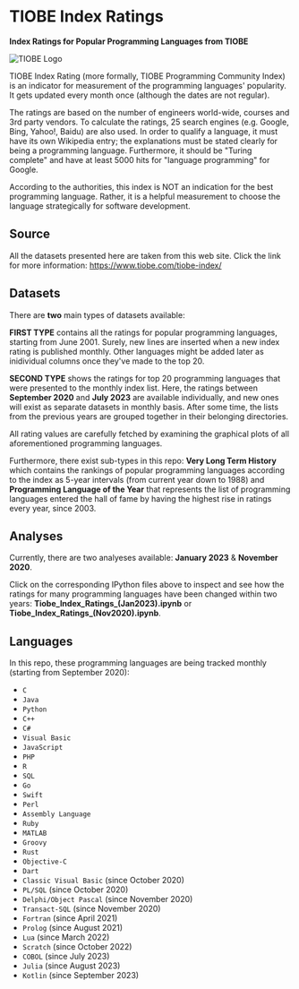 # TIOBE Index Ratings

**Index Ratings for Popular Programming Languages from TIOBE**

![TIOBE Logo](https://i.ibb.co/J2JCXXF/tiobe-logo.png)

TIOBE Index Rating (more formally, TIOBE Programming Community Index) is an indicator for measurement of the programming languages' popularity. It gets updated every month once (although the dates are not regular). 

The ratings are based on the number of engineers world-wide, courses and 3rd party vendors. To calculate the ratings, 25 search engines (e.g. Google, Bing, Yahoo!, Baidu) are also used. In order to qualify a language, it must have its own Wikipedia entry; the explanations must be stated clearly for being a programming language. Furthermore, it should be "Turing complete" and have at least 5000 hits for "language programming" for Google.
  
According to the authorities, this index is NOT an indication for the best programming language. Rather, it is a helpful measurement to choose the language strategically for software development.

## Source

All the datasets presented here are taken from this web site. Click the link for more information: https://www.tiobe.com/tiobe-index/

## Datasets

There are **two** main types of datasets available: 

**FIRST TYPE** contains all the ratings for popular programming languages, starting from June 2001. Surely, new lines are inserted when a new index rating is published monthly. Other languages might be added later as inidividual columns once they've made to the top 20.

**SECOND TYPE** shows the ratings for top 20 programming languages that were presented to the monthly index list. Here, the ratings between **September 2020** and **July 2023** are available individually, and new ones will exist as separate datasets in monthly basis. After some time, the lists from the previous years are grouped together in their belonging directories. 

All rating values are carefully fetched by examining the graphical plots of all aforementioned programming languages.

Furthermore, there exist sub-types in this repo: **Very Long Term History** which contains the rankings of popular programming languages according to the index as 5-year intervals (from current year down to 1988) and **Programming Language of the Year** that represents the list of programming languages entered the hall of fame by having the highest rise in ratings every year, since 2003.

## Analyses

Currently, there are two analyeses available: **January 2023** & **November 2020**. 

Click on the corresponding IPython files above to inspect and see how the ratings for many programming languages have been changed within two years: **Tiobe_Index_Ratings_(Jan2023).ipynb** or **Tiobe_Index_Ratings_(Nov2020).ipynb**.

## Languages
  
In this repo, these programming languages are being tracked monthly (starting from September 2020):
  
* `C`
* `Java`
* `Python`
* `C++`
* `C#`
* `Visual Basic`
* `JavaScript`
* `PHP`
* `R`
* `SQL`
* `Go`
* `Swift`
* `Perl`
* `Assembly Language`
* `Ruby`
* `MATLAB`
* `Groovy`
* `Rust`
* `Objective-C`
* `Dart`
* `Classic Visual Basic` (since October 2020)
* `PL/SQL` (since October 2020)
* `Delphi/Object Pascal` (since November 2020)
* `Transact-SQL` (since November 2020)
* `Fortran` (since April 2021)
* `Prolog` (since August 2021)
* `Lua` (since March 2022)
* `Scratch` (since October 2022)
* `COBOL` (since July 2023)
* `Julia` (since August 2023)
* `Kotlin` (since September 2023)
